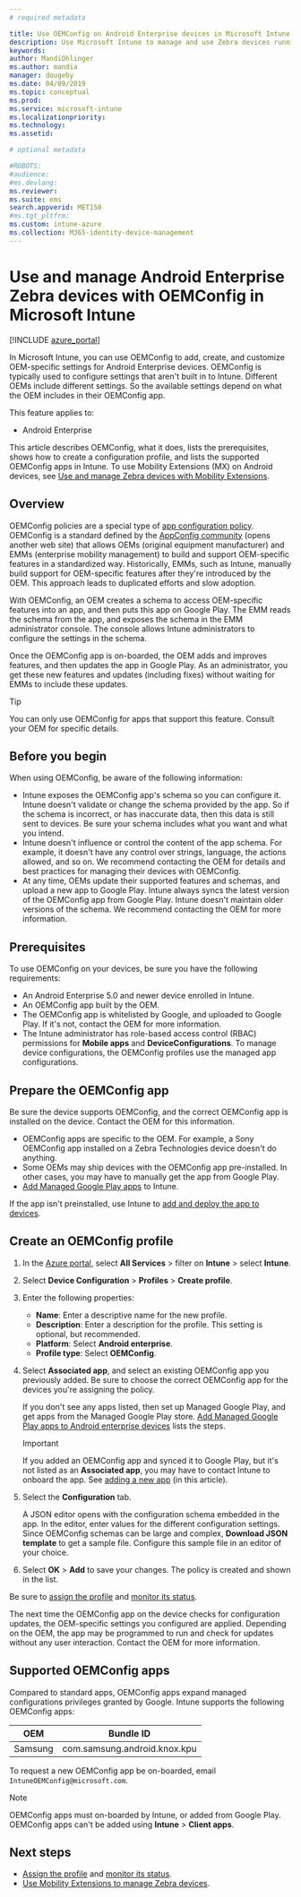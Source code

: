 ```yaml
---
# required metadata

title: Use OEMConfig on Android Enterprise devices in Microsoft Intune - Azure | Microsoft Docs
description: Use Microsoft Intune to manage and use Zebra devices running Android Enterprise with OEMConfig. See all the steps, including an overview, see the prerequisites, create the configuration profile in Intune, and see a list of the support OEMConfig apps.
keywords:
author: MandiOhlinger
ms.author: mandia
manager: dougeby
ms.date: 04/09/2019
ms.topic: conceptual
ms.prod:
ms.service: microsoft-intune
ms.localizationpriority:
ms.technology:
ms.assetid: 

# optional metadata

#ROBOTS:
#audience:
#ms.devlang:
ms.reviewer:
ms.suite: ems
search.appverid: MET150
#ms.tgt_pltfrm:
ms.custom: intune-azure
ms.collection: M365-identity-device-management
---
```


# Use and manage Android Enterprise Zebra devices with OEMConfig in Microsoft Intune

[!INCLUDE [azure_portal](./includes/azure_portal.md)]

In Microsoft Intune, you can use OEMConfig to add, create, and customize OEM-specific settings for Android Enterprise devices. OEMConfig is typically used to configure settings that aren't built in to Intune. Different OEMs include different settings. So the available settings depend on what the OEM includes in their OEMConfig app.

This feature applies to:  

- Android Enterprise

This article describes OEMConfig, what it does, lists the prerequisites, shows how to create a configuration profile, and lists the supported OEMConfig apps in Intune. To use Mobility Extensions (MX) on Android devices, see [Use and manage Zebra devices with Mobility Extensions](android-zebra-mx-overview.md).

## Overview

OEMConfig policies are a special type of [app configuration policy](app-configuration-policies-overview.md). OEMConfig is a standard defined by the [AppConfig community](https://www.appconfig.org/android-oemconfig/) (opens another web site) that allows OEMs (original equipment manufacturer) and EMMs (enterprise mobility management) to build and support OEM-specific features in a standardized way. Historically, EMMs, such as Intune, manually build support for OEM-specific features after they're introduced by the OEM. This approach leads to duplicated efforts and slow adoption.

With OEMConfig, an OEM creates a schema to access OEM-specific features into an app, and then puts this app on Google Play. The EMM reads the schema from the app, and exposes the schema in the EMM administrator console. The console allows Intune administrators to configure the settings in the schema.

Once the OEMConfig app is on-boarded, the OEM adds and improves features, and then updates the app in Google Play. As an administrator, you get these new features and updates (including fixes) without waiting for EMMs to include these updates.

> [!TIP]
> You can only use OEMConfig for apps that support this feature. Consult your OEM for specific details.

## Before you begin

When using OEMConfig, be aware of the following information:

- Intune exposes the OEMConfig app's schema so you can configure it. Intune doesn't validate or change the schema provided by the app. So if the schema is incorrect, or has inaccurate data, then this data is still sent to devices. Be sure your schema includes what you want and what you intend.
- Intune doesn't influence or control the content of the app schema. For example, it doesn't have any control over strings, language, the actions allowed, and so on. We recommend contacting the OEM for details and best practices for managing their devices with OEMConfig.
- At any time, OEMs update their supported features and schemas, and upload a new app to Google Play. Intune always syncs the latest version of the OEMConfig app from Google Play. Intune doesn't maintain older versions of the schema. We recommend contacting the OEM for more information.

## Prerequisites

To use OEMConfig on your devices, be sure you have the following requirements:

- An Android Enterprise 5.0 and newer device enrolled in Intune.
- An OEMConfig app built by the OEM.
- The OEMConfig app is whitelisted by Google, and uploaded to Google Play. If it's not, contact the OEM for more information.
- The Intune administrator has role-based access control (RBAC) permissions for **Mobile apps** and **DeviceConfigurations**. To manage device configurations, the OEMConfig profiles use the managed app configurations.

## Prepare the OEMConfig app

Be sure the device supports OEMConfig, and the correct OEMConfig app is installed on the device. Contact the OEM for this information.

- OEMConfig apps are specific to the OEM. For example, a Sony OEMConfig app installed on a Zebra Technologies device doesn't do anything.
- Some OEMs may ship devices with the OEMConfig app pre-installed. In other cases, you may have to manually get the app from Google Play.
- [Add Managed Google Play apps](apps-add-android-for-work.md) to Intune.

If the app isn't preinstalled, use Intune to [add and deploy the app to devices](apps-deploy.md).

## Create an OEMConfig profile

1. In the [Azure portal](https://portal.azure.com), select **All Services** > filter on **Intune** > select **Intune**.
2. Select **Device Configuration** > **Profiles** > **Create profile**.
3. Enter the following properties:

    - **Name**: Enter a descriptive name for the new profile.
    - **Description**: Enter a description for the profile. This setting is optional, but recommended.
    - **Platform**: Select **Android enterprise**.
    - **Profile type**: Select **OEMConfig**.

4. Select **Associated app**, and select an existing OEMConfig app you previously added. Be sure to choose the correct OEMConfig app for the devices you're assigning the policy.

    If you don't see any apps listed, then set up Managed Google Play, and get apps from the Managed Google Play store. [Add Managed Google Play apps to Android enterprise devices](apps-add-android-for-work.md) lists the steps.

    > [!IMPORTANT]
    > If you added an OEMConfig app and synced it to Google Play, but it's not listed as an **Associated app**, you may have to contact Intune to onboard the app. See [adding a new app](#supported-oemconfig-apps) (in this article).

5. Select the **Configuration** tab.

    A JSON editor opens with the configuration schema embedded in the app. In the editor, enter values for the different configuration settings. Since OEMConfig schemas can be large and complex, **Download JSON template** to get a sample file. Configure this sample file in an editor of your choice.

6. Select **OK** > **Add** to save your changes. The policy is created and shown in the list.

Be sure to [assign the profile](device-profile-assign.md) and [monitor its status](device-profile-monitor.md).

The next time the OEMConfig app on the device checks for configuration updates, the OEM-specific settings you configured are applied. Depending on the OEM, the app may be programmed to run and check for updates without any user interaction. Contact the OEM for more information.

## Supported OEMConfig apps

Compared to standard apps, OEMConfig apps expand managed configurations privileges granted by Google. Intune supports the following OEMConfig apps:

| OEM | Bundle ID |
| --- | --- |
| Samsung | com.samsung.android.knox.kpu |

To request a new OEMConfig app be on-boarded, email `IntuneOEMConfig@microsoft.com`.

> [!NOTE]
> OEMConfig apps must on-boarded by Intune, or added from Google Play. OEMConfig apps can't be added using **Intune** > **Client apps**.

## Next steps

- [Assign the profile](device-profile-assign.md) and [monitor its status](device-profile-monitor.md).
- [Use Mobility Extensions to manage Zebra devices](android-zebra-mx-overview.md).